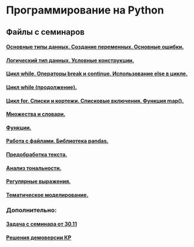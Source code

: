 # Программирование на Python

## Файлы с семинаров

#### [Основные типы данных. Создание переменных. Основные ошибки.](https://github.com/trocean11/python_dc/blob/main/types.ipynb)

#### [Логический тип данных. Условные конструкции.](https://github.com/trocean11/python_dc/blob/main/if_else.ipynb)

#### [Цикл while. Операторы break и continue. Использование else в цикле.](https://github.com/trocean11/python_dc/blob/main/while.ipynb)

#### [Цикл while (продолжение).](https://github.com/trocean11/python_dc/blob/main/while&methods.ipynb)

#### [Цикл for. Списки и кортежи. Списковые включения. Функция map().](https://github.com/trocean11/python_dc/blob/main/for&lists.ipynb)

#### [Множества и словари.](https://github.com/trocean11/python_dc/blob/main/sets&dicts&sort.ipynb)

#### [Функции.](https://github.com/trocean11/python_dc/blob/main/functions.ipynb)

#### [Работа с файлами. Библиотека pandas.](https://github.com/trocean11/python_dc/blob/main/files_(2).ipynb)

#### [Предобработка текста.](https://github.com/trocean11/python_dc/blob/main/preprocessing_(1).ipynb)

#### [Анализ тональности.](https://github.com/trocean11/python_dc/blob/main/NLP_02_01.ipynb)

#### [Регулярные выражения.](https://github.com/trocean11/python_dc/blob/main/regexps.ipynb)

#### [Тематическое моделирование.](https://github.com/trocean11/python_dc/blob/main/LDA_%D0%91%D0%B5%D0%BB%D0%B0%D0%BD%D0%BE%D0%B2%D1%81%D0%BA%D0%B8%D0%B9.ipynb)

### Дополнительно:

#### [Задача с семинара от 30.11](https://github.com/trocean11/python_dc/blob/main/tasks/task%20(2).ipynb)

#### [Решения демоверсии КР](https://github.com/trocean11/python_dc/blob/main/tasks/%D0%94%D0%B5%D0%BC%D0%BE%D0%B2%D0%B5%D1%80%D1%81%D0%B8%D1%8F_%D0%9A%D0%A0.ipynb)
